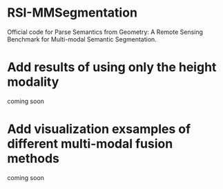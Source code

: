 # RSI-MMSegmentation

Official code for Parse Semantics from Geometry: A Remote Sensing Benchmark for Multi-modal Semantic Segmentation.

# Add results of using only the height modality
coming soon

# Add visualization exsamples of different multi-modal fusion methods
coming soon
